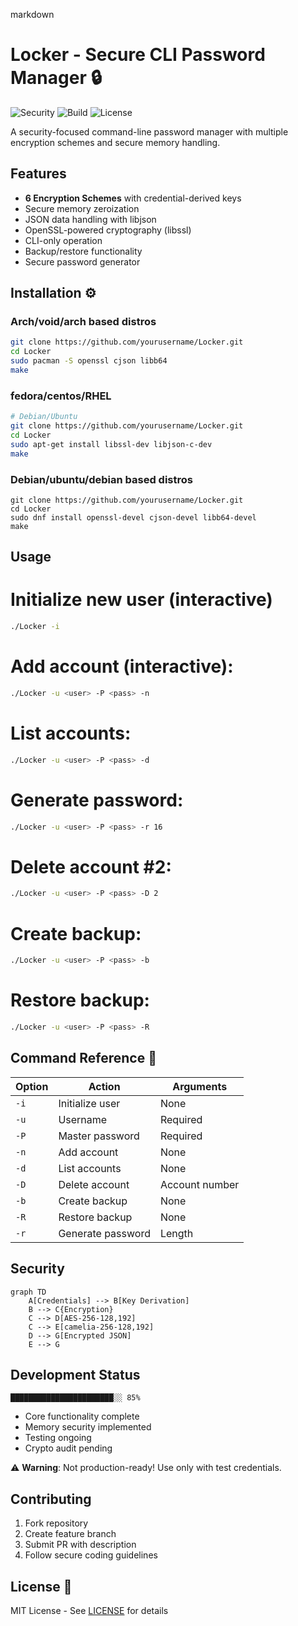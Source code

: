 

markdown
# Locker - Secure CLI Password Manager 🔒

![Security](https://img.shields.io/badge/Security-Level_3_Critical-red)
![Build](https://img.shields.io/badge/Build-In_Development-yellow)
![License](https://img.shields.io/badge/License-MIT-green)

A security-focused command-line password manager with multiple encryption schemes and secure memory handling.

## Features 
- **6 Encryption Schemes** with credential-derived keys
- Secure memory zeroization 
- JSON data handling with libjson
- OpenSSL-powered cryptography (libssl)
- CLI-only operation 
- Backup/restore functionality
- Secure password generator

## Installation ⚙️

### Arch/void/arch based distros
```bash
git clone https://github.com/yourusername/Locker.git
cd Locker
sudo pacman -S openssl cjson libb64
make
```
### fedora/centos/RHEL
```bash
# Debian/Ubuntu
git clone https://github.com/yourusername/Locker.git
cd Locker
sudo apt-get install libssl-dev libjson-c-dev  
make
```
### Debian/ubuntu/debian based distros
```
git clone https://github.com/yourusername/Locker.git
cd Locker
sudo dnf install openssl-devel cjson-devel libb64-devel  
make
```

## Usage 


# Initialize new user (interactive)
```bash
./Locker -i
```

# Add account (interactive):
```bash
./Locker -u <user> -P <pass> -n
```
# List accounts:
```bash
./Locker -u <user> -P <pass> -d
```
# Generate password:
```bash
./Locker -u <user> -P <pass> -r 16
```
# Delete account #2:
```bash
./Locker -u <user> -P <pass> -D 2
```
# Create backup:
```bash
./Locker -u <user> -P <pass> -b
```
# Restore backup:
```bash
./Locker -u <user> -P <pass> -R
```

## Command Reference 📖
| Option | Action                  | Arguments       |
|--------|-------------------------|-----------------|
| `-i`   | Initialize user         | None            |
| `-u`   | Username                | Required        |
| `-P`   | Master password         | Required        |
| `-n`   | Add account             | None            |
| `-d`   | List accounts           | None            |
| `-D`   | Delete account          | Account number  |
| `-b`   | Create backup           | None            |
| `-R`   | Restore backup          | None            |
| `-r`   | Generate password       | Length          |

## Security 
```mermaid
graph TD
    A[Credentials] --> B[Key Derivation]
    B --> C{Encryption}
    C --> D[AES-256-128,192]
    C --> E[camelia-256-128,192]
    D --> G[Encrypted JSON]
    E --> G  
```

## Development Status 
```plaintext
███████████████████████░░ 85%
```

- Core functionality complete
- Memory security implemented
- Testing ongoing
- Crypto audit pending

⚠️ **Warning**: Not production-ready! Use only with test credentials.

## Contributing 
1. Fork repository
2. Create feature branch
3. Submit PR with description
4. Follow secure coding guidelines

## License 📄
MIT License - See [LICENSE](LICENSE) for details

